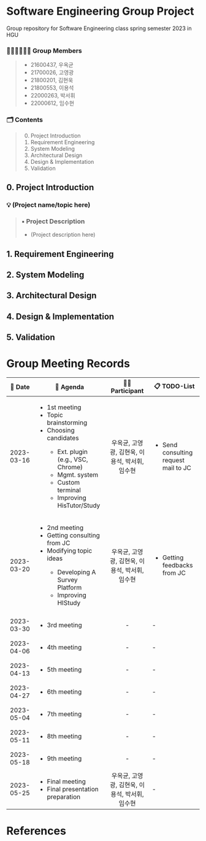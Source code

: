 # Software Engineering Group Project
Group repository for Software Engineering class spring semester 2023 in HGU

### 👨🏻‍💻👩🏻‍💻 Group Members
> * 21600437, 우옥균
> * 21700026, 고영광
> * 21800201, 김현욱
> * 21800553, 이용석
> * 22000263, 박서휘
> * 22000612, 임수현

### 🗂️ Contents
> 0. Project Introduction
> 1. Requirement Engineering
> 2. System Modeling
> 3. Architectural Design
> 4. Design & Implementation
> 5. Validation

## 0. Project Introduction
### 💡 (Project name/topic here)
> ### ▪️ Project Description
> * (Project description here)

## 1. Requirement Engineering

## 2. System Modeling

## 3. Architectural Design

## 4. Design & Implementation

## 5. Validation

# Group Meeting Records
| :date: Date | :page_facing_up: Agenda | :boy::girl: Participant | 📋 TODO-List |
|:---:|---|:---:|---|
| 2023-03-16 | <ul type="disc"><li>1st meeting</li><li>Topic brainstorming</li><li>Choosing candidates</li><ul type="Circle"><li>Ext. plugin (e.g., VSC, Chrome)</li><li>Mgmt. system</li><li>Custom terminal</li><li>Improving HisTutor/Study</li></ul></ul> | 우옥균, 고영광, 김현욱, 이용석, 박서휘, 임수현 | <ul type="disc"><li>Send consulting request mail to JC</li></ul> |
| 2023-03-20 | <ul type="disc"><li>2nd meeting</li><li>Getting consulting from JC</li><li>Modifying topic ideas</li><ul type="Circle"><li>Developing A Survey Platform</li><li>Improving HIStudy</li></ul><ul> | 우옥균, 고영광, 김현욱, 이용석, 박서휘, 임수현 | <ul type="disc"><li>Getting feedbacks from JC</li></ul> |
| 2023-03-30 | <ul type="disc"><li>3rd meeting</li></ul> | - | - |
| 2023-04-06 | <ul type="disc"><li>4th meeting</li></ul> | - | - |
| 2023-04-13 | <ul type="disc"><li>5th meeting</li></ul> | - | - |
| 2023-04-27 | <ul type="disc"><li>6th meeting</li></ul> | - | - |
| 2023-05-04 | <ul type="disc"><li>7th meeting</li></ul> | - | - |
| 2023-05-11 | <ul type="disc"><li>8th meeting</li></ul> | - | - |
| 2023-05-18 | <ul type="disc"><li>9th meeting</li></ul> | - | - |
| 2023-05-25 | <ul type="disc"><li>Final meeting</li><li>Final presentation preparation</li></ul> | 우옥균, 고영광, 김현욱, 이용석, 박서휘, 임수현 | - |

# References
